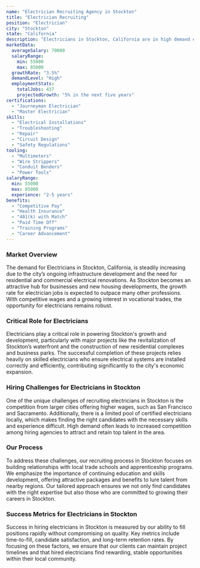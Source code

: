 ```yaml
---
name: "Electrician Recruiting Agency in Stockton"
title: "Electrician Recruiting"
position: "Electrician"
city: "Stockton"
state: "California"
description: "Electricians in Stockton, California are in high demand due to the growing residential and industrial developments in the region."
marketData:
  averageSalary: 70000
  salaryRange:
    min: 55000
    max: 85000
  growthRate: "3.5%"
  demandLevel: "High"
  employmentStats:
    totalJobs: 437
    projectedGrowth: "5% in the next five years"
certifications:
  - "Journeyman Electrician"
  - "Master Electrician"
skills:
  - "Electrical Installations"
  - "Troubleshooting"
  - "Repair"
  - "Circuit Design"
  - "Safety Regulations"
tooling:
  - "Multimeters"
  - "Wire Strippers"
  - "Conduit Benders"
  - "Power Tools"
salaryRange:
  min: 55000
  max: 85000
  experience: "2-5 years"
benefits:
  - "Competitive Pay"
  - "Health Insurance"
  - "401(k) with Match"
  - "Paid Time Off"
  - "Training Programs"
  - "Career Advancement"
---
```


### Market Overview
The demand for Electricians in Stockton, California, is steadily increasing due to the city’s ongoing infrastructure development and the need for residential and commercial electrical renovations. As Stockton becomes an attractive hub for businesses and new housing developments, the growth rate for electrician jobs is expected to outpace many other professions. With competitive wages and a growing interest in vocational trades, the opportunity for electricians remains robust.

### Critical Role for Electricians
Electricians play a critical role in powering Stockton's growth and development, particularly with major projects like the revitalization of Stockton’s waterfront and the construction of new residential complexes and business parks. The successful completion of these projects relies heavily on skilled electricians who ensure electrical systems are installed correctly and efficiently, contributing significantly to the city's economic expansion.

### Hiring Challenges for Electricians in Stockton
One of the unique challenges of recruiting electricians in Stockton is the competition from larger cities offering higher wages, such as San Francisco and Sacramento. Additionally, there is a limited pool of certified electricians locally, which makes finding the right candidates with the necessary skills and experience difficult. High demand often leads to increased competition among hiring agencies to attract and retain top talent in the area.

### Our Process
To address these challenges, our recruiting process in Stockton focuses on building relationships with local trade schools and apprenticeship programs. We emphasize the importance of continuing education and skills development, offering attractive packages and benefits to lure talent from nearby regions. Our tailored approach ensures we not only find candidates with the right expertise but also those who are committed to growing their careers in Stockton.

### Success Metrics for Electricians in Stockton
Success in hiring electricians in Stockton is measured by our ability to fill positions rapidly without compromising on quality. Key metrics include time-to-fill, candidate satisfaction, and long-term retention rates. By focusing on these factors, we ensure that our clients can maintain project timelines and that hired electricians find rewarding, stable opportunities within their local community.